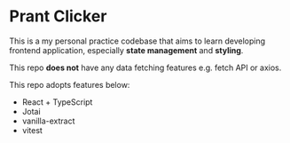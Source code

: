 # Prant Clicker
This is a my personal practice codebase that aims to learn developing frontend application, especially **state management** and **styling**.   

This repo **does not** have any data fetching features e.g. fetch API or axios.

This repo adopts features below:

- React + TypeScript
- Jotai
- vanilla-extract
- vitest